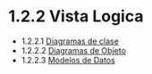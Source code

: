 # 1.2.2 Vista Logica

- 1.2.2.1 [Diagramas de clase]()
- 1.2.2.2 [Diagramas de Objeto]()
- 1.2.2.3 [Modelos de Datos]()